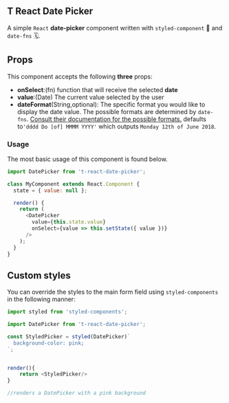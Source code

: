## T React Date Picker

A simple `React` **date-picker** component written with `styled-component` 💅 and `date-fns` 🗓.

## Props

This component accepts the following **three** props:

- **onSelect**:(fn) function that will receive the selected **date**
- **value**:(Date) The current value selected by the user
- **dateFormat**(String,optional): The specific format you would like to display the date value. The possible formats are determined by `date-fns`. [Consult their documentation for the possible formats.](https://date-fns.org/v1.29.0/docs/format) defaults to`'dddd Do [of] MMMM YYYY'` which outputs `Monday 12th of June 2018`.

### Usage

The most basic usage of this component is found below.

```javascript
import DatePicker from 't-react-date-picker';

class MyComponent extends React.Component {
  state = { value: null };

  render() {
    return (
      <DatePicker
        value={this.state.value}
        onSelect={value => this.setState({ value })}
      />
    );
  }
}
```

## Custom styles

You can override the styles to the main form field using `styled-components` in the following manner:

```javascript
import styled from 'styled-components';

import DatePicker from 't-react-date-picker';

const StyledPicker = styled(DatePicker)`
  background-color: pink;
`;


render(){
    return <StyledPicker/>
}

//renders a DatePicker with a pink background
```

